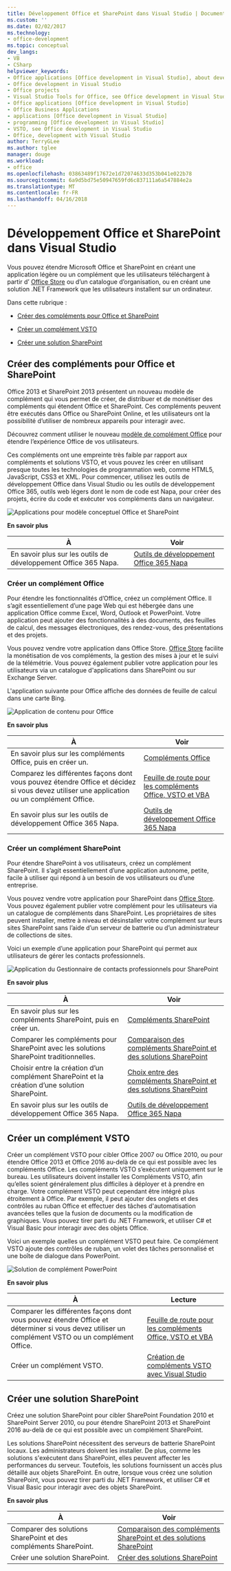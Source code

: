 ```yaml
---
title: Développement Office et SharePoint dans Visual Studio | Documents Microsoft
ms.custom: ''
ms.date: 02/02/2017
ms.technology:
- office-development
ms.topic: conceptual
dev_langs:
- VB
- CSharp
helpviewer_keywords:
- Office applications [Office development in Visual Studio], about developing applications
- Office development in Visual Studio
- Office projects
- Visual Studio Tools for Office, see Office development in Visual Studio
- Office applications [Office development in Visual Studio]
- Office Business Applications
- applications [Office development in Visual Studio]
- programming [Office development in Visual Studio]
- VSTO, see Office development in Visual Studio
- Office, development with Visual Studio
author: TerryGLee
ms.author: tglee
manager: douge
ms.workload:
- office
ms.openlocfilehash: 03863489f17672e1d72074633d353b041e022b78
ms.sourcegitcommit: 6a9d5bd75e50947659fd6c837111a6a547884e2a
ms.translationtype: MT
ms.contentlocale: fr-FR
ms.lasthandoff: 04/16/2018
---
```

# <a name="office-and-sharepoint-development-in-visual-studio"></a>Développement Office et SharePoint dans Visual Studio
  Vous pouvez étendre Microsoft Office et SharePoint en créant une application légère ou un complément que les utilisateurs téléchargent à partir d’ [Office Store](https://store.office.com/) ou d’un catalogue d’organisation, ou en créant une solution .NET Framework que les utilisateurs installent sur un ordinateur.  
  
 Dans cette rubrique :  
  
-   [Créer des compléments pour Office et SharePoint](#Apps)  
  
-   [Créer un complément VSTO](#Add-ins)  
  
-   [Créer une solution SharePoint](#Solutions)  
  
##  <a name="Apps"></a> Créer des compléments pour Office et SharePoint  
 Office 2013 et SharePoint 2013 présentent un nouveau modèle de complément qui vous permet de créer, de distribuer et de monétiser des compléments qui étendent Office et SharePoint.  Ces compléments peuvent être exécutés dans Office ou SharePoint Online, et les utilisateurs ont la possibilité d’utiliser de nombreux appareils pour interagir avec.  
  
 Découvrez comment utiliser le nouveau [modèle de complément Office](https://msdn.microsoft.com/library/office/jj220082.aspx) pour étendre l’expérience Office de vos utilisateurs.  
  
 Ces compléments ont une empreinte très faible par rapport aux compléments et solutions VSTO, et vous pouvez les créer en utilisant presque toutes les technologies de programmation web, comme HTML5, JavaScript, CSS3 et XML.  Pour commencer, utilisez les outils de développement Office dans Visual Studio ou les outils de développement Office 365, outils web légers dont le nom de code est Napa, pour créer des projets, écrire du code et exécuter vos compléments dans un navigateur.  
  
 ![Applications pour modèle conceptuel Office et SharePoint](../vsto/media/officeandsharepointapps2015.png "applications pour modèle conceptuel Office et SharePoint")  
  
 **En savoir plus**  
  
|À|Voir|  
|--------|---------|  
|En savoir plus sur les outils de développement Office 365 Napa.|[Outils de développement Office 365 Napa](https://msdn.microsoft.com/library/dn974046.aspx)|  
  
### <a name="build-an-office-add-in"></a>Créer un complément Office  
 Pour étendre les fonctionnalités d’Office, créez un complément Office. Il s’agit essentiellement d’une page Web qui est hébergée dans une application Office comme Excel, Word, Outlook et PowerPoint. Votre application peut ajouter des fonctionnalités à des documents, des feuilles de calcul, des messages électroniques, des rendez-vous, des présentations et des projets.  
  
 Vous pouvez vendre votre application dans Office Store.  [Office Store](https://store.office.com/) facilite la monétisation de vos compléments, la gestion des mises à jour et le suivi de la télémétrie. Vous pouvez également publier votre application pour les utilisateurs via un catalogue d'applications dans SharePoint ou sur Exchange Server.  
  
 L'application suivante pour Office affiche des données de feuille de calcul dans une carte Bing.  
  
 ![Application de contenu pour Office](../vsto/media/appforoffice.png "application de contenu pour Office")  
  
 **En savoir plus**  
  
|À|Voir|  
|--------|---------|  
|En savoir plus sur les compléments Office, puis en créer un.|[Compléments Office](http://msdn.microsoft.com/office/dn448457)|  
|Comparez les différentes façons dont vous pouvez étendre Office et décidez si vous devez utiliser une application ou un complément Office.|[Feuille de route pour les compléments Office, VSTO et VBA](http://blogs.msdn.com/b/officeapps/archive/2013/06/18/roadmap-for-apps-for-office-vsto-and-vba.aspx)|  
|En savoir plus sur les outils de développement Office 365 Napa.|[Outils de développement Office 365 Napa](https://msdn.microsoft.com/library/dn974046.aspx)|  
  
### <a name="build-a-sharepoint-add-in"></a>Créer un complément SharePoint  
 Pour étendre SharePoint à vos utilisateurs, créez un complément SharePoint. Il s’agit essentiellement d’une application autonome, petite, facile à utiliser qui répond à un besoin de vos utilisateurs ou d’une entreprise.  
  
 Vous pouvez vendre votre application pour SharePoint dans [Office Store](https://store.office.com/). Vous pouvez également publier votre complément pour les utilisateurs via un catalogue de compléments dans SharePoint.  Les propriétaires de sites peuvent installer, mettre à niveau et désinstaller votre complément sur leurs sites SharePoint sans l’aide d’un serveur de batterie ou d’un administrateur de collections de sites.  
  
 Voici un exemple d’une application pour SharePoint qui permet aux utilisateurs de gérer les contacts professionnels.  
  
 ![Application du Gestionnaire de contacts professionnels pour SharePoint](../vsto/media/appforsharepoint.png "application du Gestionnaire de contacts professionnels pour SharePoint")  
  
 **En savoir plus**  
  
|À|Voir|  
|--------|---------|  
|En savoir plus sur les compléments SharePoint, puis en créer un.|[Compléments SharePoint](https://msdn.microsoft.com/library/office/fp179930.aspx)|  
|Comparer les compléments pour SharePoint avec les solutions SharePoint traditionnelles.|[Comparaison des compléments SharePoint et des solutions SharePoint](http://msdn.microsoft.com/library/office/jj163114.aspx)|  
|Choisir entre la création d’un complément SharePoint et la création d’une solution SharePoint.|[Choix entre des compléments SharePoint et des solutions SharePoint](https://msdn.microsoft.com/library/office/jj163114.aspx)|  
|En savoir plus sur les outils de développement Office 365 Napa.|[Outils de développement Office 365 Napa](https://msdn.microsoft.com/library/dn974046.aspx)|  
  
##  <a name="Add-ins"></a> Créer un complément VSTO  
 Créer un complément VSTO pour cibler Office 2007 ou Office 2010, ou pour étendre Office 2013 et Office 2016 au-delà de ce qui est possible avec les compléments Office. Les compléments VSTO s’exécutent uniquement sur le bureau. Les utilisateurs doivent installer les Compléments VSTO, afin qu’elles soient généralement plus difficiles à déployer et à prendre en charge.  Votre complément VSTO peut cependant être intégré plus étroitement à Office. Par exemple, il peut ajouter des onglets et des contrôles au ruban Office et effectuer des tâches d'automatisation avancées telles que la fusion de documents ou la modification de graphiques. Vous pouvez tirer parti du .NET Framework, et utiliser C# et Visual Basic pour interagir avec des objets Office.  
  
 Voici un exemple quelles un complément VSTO peut faire. Ce complément VSTO ajoute des contrôles de ruban, un volet des tâches personnalisé et une boîte de dialogue dans PowerPoint.  
  
 ![Solution de complément PowerPoint](../vsto/media/powerpointaddin.png "solution de complément PowerPoint")  
  
 **En savoir plus**  
  
|À|Lecture|  
|--------|----------|  
|Comparer les différentes façons dont vous pouvez étendre Office et déterminer si vous devez utiliser un complément VSTO ou un complément Office.|[Feuille de route pour les compléments Office, VSTO et VBA](http://blogs.msdn.com/b/officeapps/archive/2013/06/18/roadmap-for-apps-for-office-vsto-and-vba.aspx)|  
|Créer un complément VSTO.|[Création de compléments VSTO avec Visual Studio](https://msdn.microsoft.com/library/jj620922.aspx)|  
  
##  <a name="Solutions"></a> Créer une solution SharePoint  
 Créez une solution SharePoint pour cibler SharePoint Foundation 2010 et SharePoint Server 2010, ou pour étendre SharePoint 2013 et SharePoint 2016 au-delà de ce qui est possible avec un complément SharePoint.  
  
 Les solutions SharePoint nécessitent des serveurs de batterie SharePoint locaux. Les administrateurs doivent les installer. De plus, comme les solutions s'exécutent dans SharePoint, elles peuvent affecter les performances du serveur. Toutefois, les solutions fournissent un accès plus détaillé aux objets SharePoint. En outre, lorsque vous créez une solution SharePoint, vous pouvez tirer parti du .NET Framework, et utiliser C# et Visual Basic pour interagir avec des objets SharePoint.  
  
 **En savoir plus**  
  
|À|Voir|  
|--------|---------|  
|Comparer des solutions SharePoint et des compléments SharePoint.|[Comparaison des compléments SharePoint et des solutions SharePoint](http://msdn.microsoft.com/library/office/jj163114.aspx)|  
|Créer une solution SharePoint.|[Créer des solutions SharePoint](../sharepoint/create-sharepoint-solutions.md)|  
  
  